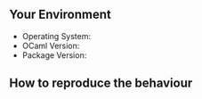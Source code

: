 Your Environment
----------------
<!-- Include details of your environment. -->

*   Operating System:
*   OCaml Version:
*   Package Version:



How to reproduce the behaviour
------------------------------
<!-- Before submitting an issue, make sure to check the docs and closed issues
and FAQ to see if any of the solutions work for you. -->

<!-- Include a code example or the steps that led to the problem. Please try to
be as specific as possible. -->
